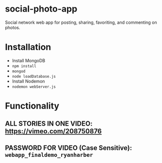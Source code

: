 # social-photo-app
Social network web app for posting, sharing, favoriting, and commenting on photos.

# Installation
- Install MongoDB
- `npm install`
- `mongod`
- `node loadDatabase.js`
- Install Nodemon
- `nodemon webServer.js`

# Functionality

## ALL STORIES IN ONE VIDEO: https://vimeo.com/208750876
## PASSWORD FOR VIDEO (Case Sensitive): `webapp_finaldemo_ryanharber`
